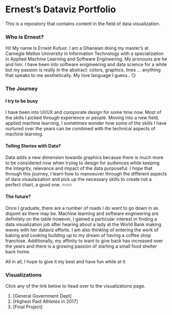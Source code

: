 # Ernest’s Dataviz Portfolio
This is a repository that contains content in the field of data visualization.

### Who is Ernest?
Hi! My name is Ernest Kufuor. I am a Ghanaian doing my master’s at Carnegie Mellon University in Information Technology with a specialization in Applied Machine Learning and Software Engineering. My pronouns are he and him. I have been into software enigineering and data science for a while but my passion is really in the abstract: colors, graphics, lines … anything that speaks to me aesthetically. My love language I guess.. :smirk:

### The Journey
#### I try to be busy 
I have been into UI/UX and coroporate design for some time now. Most of the skills I picked through experience or people. Moving into a new field, applied machine learning, I sometimes wonder how some of the skills I have nurtured over the years can be combined with the technical aspects of machine learning.

#### Telling Stories with Data?
Data adds a new dimension towards graphics because there is much more to be considered now when trying to design for audiences while keeping the integrity, relevance and impact of the data purposeful. I hope that through this journey, I learn how to manoeuver through the different aspects of dara visaulaization and pick up the necessary skills to create not a perfect chart, a good one. :fire::fire::fire:

#### The future?
Once I graduate, there are a number of roads I do want to go down in as disjoint as there may be. Machine learning and software engineering are definitely on the table however, I gained a particular interest in finding a data visualization job after hearing about a lady at the World Bank making waves with her dataviz efforts. I am also thinking of entering the work of baking and cooking building up to my dream of having a coffee shop franchise. Additionally, my affinity to want to give back has increased over the years and there is a growing passion of starting a small food shelter back home.

All in all, I hope to give it my best and have fun while at it 


### Visualizations
Click any of the link below to head over to the visualizations page.

1. [General Government Dept]
2. [Highest Paid Athletes in 2017]
3. [Final Project]
